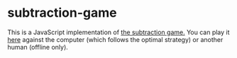 # subtraction-game
This is a JavaScript implementation of [the subtraction game.](https://en.wikipedia.org/wiki/Nim#The_subtraction_game) You can play it [here](https://lukemurphy147.github.io/subtraction-game) against the computer (which follows the optimal strategy) or another human (offline only).
